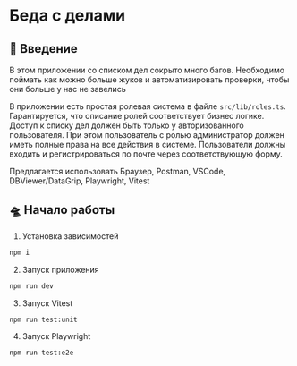 # Беда с делами

## 👀 Введение

В этом приложении со списком дел сокрыто много багов. Необходимо поймать как можно больше жуков и автоматизировать проверки, чтобы они больше у нас не завелись

В приложении есть простая ролевая система в файле `src/lib/roles.ts`. Гарантируется, что описание ролей соответствует бизнес логике. Доступ к списку дел должен быть только у авторизованного пользователя. При этом пользователь с ролью администратор должен иметь полные права на все действия в системе. Пользователи должны входить и регистрироваться по почте через соответствующую форму.

Предлагается использовать Браузер, Postman, VSCode, DBViewer/DataGrip, Playwright, Vitest

## 🛸 Начало работы

1. Установка зависимостей

  ```bash
  npm i
```

2. Запуск приложения

  ```bash
  npm run dev
  ```

3. Запуск Vitest

  ```bash
  npm run test:unit
  ```

4. Запуск Playwright

  ```bash
  npm run test:e2e
  ```
